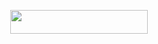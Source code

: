</h3>

<p align="center"><a href="https://dashboard.heroku.com/new?template=https://github.com/Karan9520/MoonxMusic"> <img src="https://img.shields.io/badge/Deploy%20On%20Heroku-black?style=for-the-badge&logo=heroku" width="220" height="38.45"/></a></p>

</p>
